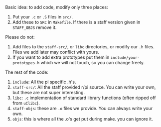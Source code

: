 Basic idea: to add code, modify only three places:
  1.  Put your `.c` or `.S` files in `src/`.  
  2. Add these to `SRC` in `Makefile`.  If there is a staff version given in
     `STAFF_OBJS` remove it.

Please do not:
  1. Add files to the `staff-src/`, or `libc` directories, or modify our
     `.h` files.  Files we add later may conflict with yours.
  2. If you want to add extra prototypes put them in `include/your-prototypes.h`
     which we will not touch, so you can change freely.

The rest of the code:
  1. `include`: All the pi specific .h's.
  2. `staff-src/`: All the staff provided r/pi source.   You can write
     your own, but these are not super interesting.
  3. `libc`: `.c` implementation of standard library functions (often
     ripped off from `uClibc`).
  4. `staff-objs`: these are `.o` files we provide. You can always write
     your own.
  5. `objs`: this is where all the .o's get put during make.  you can ignore it.

